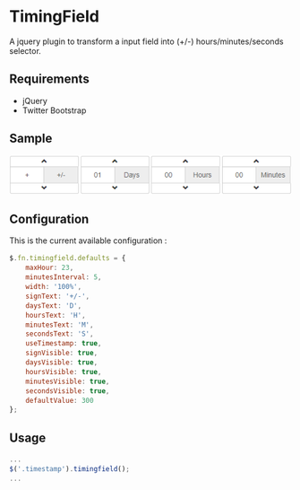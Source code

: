 TimingField
=================

A jquery plugin to transform a input field into (+/-) hours/minutes/seconds selector.

Requirements
------------

 * jQuery
 * Twitter Bootstrap
 
Sample
------
![TimingField sample image](docs/timingfield.png)

Configuration
-------------

This is the current available configuration :

```javascript
$.fn.timingfield.defaults = {
    maxHour: 23,
    minutesInterval: 5,
    width: '100%',
    signText: '+/-',
    daysText: 'D',
    hoursText: 'H',
    minutesText: 'M',
    secondsText: 'S',
    useTimestamp: true,
    signVisible: true,
    daysVisible: true,
    hoursVisible: true,
    minutesVisible: true,
    secondsVisible: true,
    defaultValue: 300
};
```

Usage
-----

```javascript
...
$('.timestamp').timingfield();
...
```
